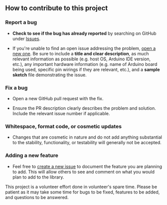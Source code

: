 ## How to contribute to this project

### Report a bug

* **Check to see if the bug has already reported** by searching on GitHub under [Issues](https://github.com/SandeepanSengupta/miniDAC/issues).

* If you're unable to find an open issue addressing the problem, [open a new one](https://github.com/SandeepanSengupta/miniDAC/issues/new). Be sure to include a **title and clear description**, as much relevant information as possible (e.g. host OS, Arduino IDE version, etc.), any important hardware information (e.g. name of Arduino board being used, specific pin wirings if they are relevant, etc.), and a **sample sketch** file demonstrating the issue.

### Fix a bug

* Open a new GitHub pull request with the fix.

* Ensure the PR description clearly describes the problem and solution. Include the relevant issue number if applicable.

### Whitespace, format code, or cosmetic updates

* Changes that are cosmetic in nature and do not add anything substantial to the stability, functionality, or testability will generally not be accepted.

### Adding a new feature

* Feel free to [create a new issue](https://github.com/SandeepanSengupta/miniDAC/issues/new) to document the feature you are planning to add. This will allow others to see and comment on what you would plan to add to the library.


This project is a volunteer effort done in volunteer's spare time. Please be patient as it may take some time for bugs to be fixed, features to be added, and questions to be answered.
